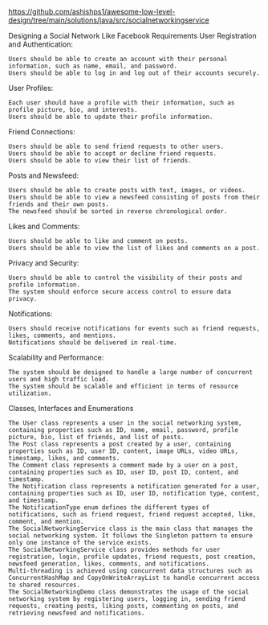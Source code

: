 https://github.com/ashishps1/awesome-low-level-design/tree/main/solutions/java/src/socialnetworkingservice

Designing a Social Network Like Facebook
Requirements
User Registration and Authentication:

    Users should be able to create an account with their personal information, such as name, email, and password.
    Users should be able to log in and log out of their accounts securely.

User Profiles:

    Each user should have a profile with their information, such as profile picture, bio, and interests.
    Users should be able to update their profile information.

Friend Connections:

    Users should be able to send friend requests to other users.
    Users should be able to accept or decline friend requests.
    Users should be able to view their list of friends.

Posts and Newsfeed:

    Users should be able to create posts with text, images, or videos.
    Users should be able to view a newsfeed consisting of posts from their friends and their own posts.
    The newsfeed should be sorted in reverse chronological order.

Likes and Comments:

    Users should be able to like and comment on posts.
    Users should be able to view the list of likes and comments on a post.

Privacy and Security:

    Users should be able to control the visibility of their posts and profile information.
    The system should enforce secure access control to ensure data privacy.

Notifications:

    Users should receive notifications for events such as friend requests, likes, comments, and mentions.
    Notifications should be delivered in real-time.

Scalability and Performance:

    The system should be designed to handle a large number of concurrent users and high traffic load.
    The system should be scalable and efficient in terms of resource utilization.

Classes, Interfaces and Enumerations

    The User class represents a user in the social networking system, containing properties such as ID, name, email, password, profile picture, bio, list of friends, and list of posts.
    The Post class represents a post created by a user, containing properties such as ID, user ID, content, image URLs, video URLs, timestamp, likes, and comments.
    The Comment class represents a comment made by a user on a post, containing properties such as ID, user ID, post ID, content, and timestamp.
    The Notification class represents a notification generated for a user, containing properties such as ID, user ID, notification type, content, and timestamp.
    The NotificationType enum defines the different types of notifications, such as friend request, friend request accepted, like, comment, and mention.
    The SocialNetworkingService class is the main class that manages the social networking system. It follows the Singleton pattern to ensure only one instance of the service exists.
    The SocialNetworkingService class provides methods for user registration, login, profile updates, friend requests, post creation, newsfeed generation, likes, comments, and notifications.
    Multi-threading is achieved using concurrent data structures such as ConcurrentHashMap and CopyOnWriteArrayList to handle concurrent access to shared resources.
    The SocialNetworkingDemo class demonstrates the usage of the social networking system by registering users, logging in, sending friend requests, creating posts, liking posts, commenting on posts, and retrieving newsfeed and notifications.
